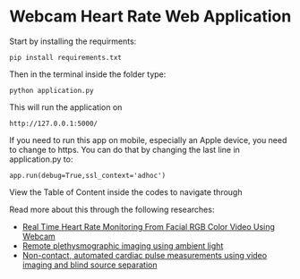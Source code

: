 # Webcam Heart Rate Web Application

Start by installing the requirments:
```
pip install requirements.txt 
```

Then in the terminal inside the folder type:
```
python application.py
```

This will run the application on 
```
http://127.0.0.1:5000/
```
If you need to run this app on mobile, especially an Apple device, you need to change to https.
You can do that by changing the last line in application.py to:
```
app.run(debug=True,ssl_context='adhoc')
```
View the Table of Content inside the codes to navigate through

Read more about this through the following researches:
- [Real Time Heart Rate Monitoring From Facial RGB Color Video Using Webcam](https://ep.liu.se/ecp/129/002/ecp16129002.pdf)
- [Remote plethysmographic imaging using ambient light](https://www.osapublishing.org/oe/fulltext.cfm?uri=oe-16-26-21434&id=175396)
- [Non-contact, automated cardiac pulse measurements using video imaging and blind source separation](https://www.osapublishing.org/oe/fulltext.cfm?uri=oe-18-10-10762&id=199381)

